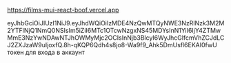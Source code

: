 https://films-mui-react-boof.vercel.app 


eyJhbGciOiJIUzI1NiJ9.eyJhdWQiOiIzMDE4NzQwMTQyNWE3NzRlNzk3M2M2YTFlNjQ1NmQ0NSIsIm5iZiI6MTc1OTcwNzgxNS45MDYsInN1YiI6IjY4ZTMwMmE3NzYwNDAwNTJhOWMyMjc2OCIsInNjb3BlcyI6WyJhcGlfcmVhZCJdLCJ2ZXJzaW9uIjoxfQ.8h-qKQP6Qdh4s8jo8-Wa9f9_Ahk5DmUsfl6EKAI0fwU
токен для входа в аккаунт

